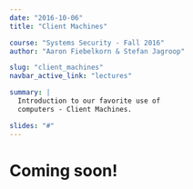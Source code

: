 ```yaml
---
date: "2016-10-06"
title: "Client Machines"

course: "Systems Security - Fall 2016"
author: "Aaron Fiebelkorn & Stefan Jagroop"

slug: "client_machines"
navbar_active_link: "lectures"

summary: |
  Introduction to our favorite use of
  computers - Client Machines.

slides: "#"
---
```


# Coming soon!